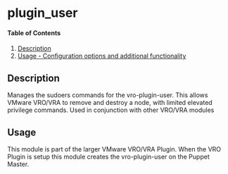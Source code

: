 # plugin_user

#### Table of Contents

1. [Description](#description)
2. [Usage - Configuration options and additional functionality](#usage)


## Description

Manages the sudoers commands for the vro-plugin-user.  This allows VMware VRO/VRA to remove and destroy a node, with limited elevated privilege commands. Used in conjunction with other VRO/VRA modules

## Usage
This module is part of the larger VMware VRO/VRA Plugin. When the VRO Plugin is setup this module creates the vro-plugin-user on the Puppet Master.
